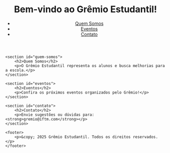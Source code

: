 <!DOCTYPE html>
<html lang="pt-br">
<head>
    <meta charset="UTF-8">
    <meta name="viewport" content="width=device-width, initial-scale=1.0">
    <title>Grêmio Estudantil</title>
    <link rel="stylesheet" href="style.css">
</head>
<body>
    <header>
        <h1>Bem-vindo ao Grêmio Estudantil!</h1>
        <nav>
            <ul>
                <li><a href="#quem-somos">Quem Somos</a></li>
                <li><a href="#eventos">Eventos</a></li>
                <li><a href="#contato">Contato</a></li>
            </ul>
        </nav>
    </header>

    <section id="quem-somos">
        <h2>Quem Somos</h2>
        <p>O Grêmio Estudantil representa os alunos e busca melhorias para a escola.</p>
    </section>

    <section id="eventos">
        <h2>Eventos</h2>
        <p>Confira os próximos eventos organizados pelo Grêmio!</p>
    </section>

    <section id="contato">
        <h2>Contato</h2>
        <p>Envie sugestões ou dúvidas para: <strong>gremio@iftm.com</strong></p>
    </section>

    <footer>
        <p>&copy; 2025 Grêmio Estudantil. Todos os direitos reservados.</p>
    </footer>
</body>
</html>
